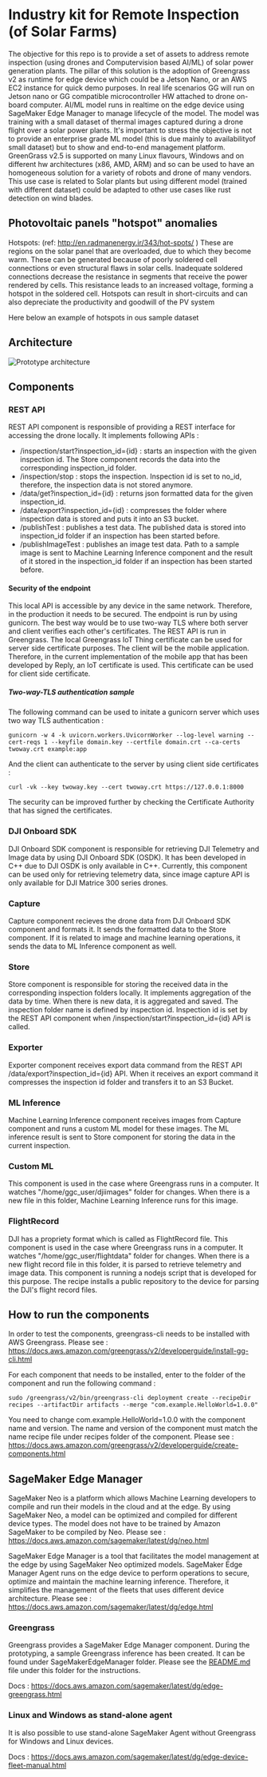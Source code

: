 # Industry kit for Remote Inspection (of Solar Farms)

The objective for this repo is to provide a set of assets to address remote inspection (using drones and Computervision based AI/ML) of solar power generation plants. The pillar of this solution is the adoption of Greengrass v2 as runtime for edge device which could be a Jetson Nano, or an AWS EC2 instance for quick demo purposes. In real life scenarios GG will run on Jetson nano or GG compatible microcontroller HW attached to drone on-board computer. AI/ML model runs in realtime on the edge device using SageMaker Edge Manager to manage lifecycle of the model. The model was training with a small dataset of thermal images captured during a drone flight over a solar power plants. It's important to stress the objective is not to provide an enterprise grade ML model (this is due mainly to availabilityof small dataset) but to show and end-to-end management platform. GreenGrass v2.5 is supported on many Linux flavours, Windows and on different hw architectures (x86, AMD, ARM) and so can be used to have an homogeneous solution for a variety of robots and drone of many vendors.
This use case is related to Solar plants but using different model (trained with different dataset) could be adapted to other use cases like rust detection on wind blades.

## Photovoltaic panels "hotspot" anomalies

Hotspots: (ref: http://en.radmanenergy.ir/343/hot-spots/ )
These are regions on the solar panel that are overloaded, due to which they become warm. These can be generated because of poorly soldered cell connections or even structural flaws in solar cells. Inadequate soldered connections decrease the resistance in segments that receive the power rendered by cells. This resistance leads to an increased voltage, forming a hotspot in the soldered cell. Hotspots can result in short-circuits and can also depreciate the productivity and goodwill of the PV system

Here below an example of hotspots in ous sample dataset


## Architecture

![Prototype architecture](Architecture/DronesAndRobotsManagement-Architecture.png)

## Components

### REST API

REST API component is responsible of providing a REST interface for accessing the drone locally. It implements following APIs :

- /inspection/start?inspection_id={id} : starts an inspection with the given inspection id. The Store component records the data into the corresponding inspection_id folder.
- /inspection/stop : stops the inspection. Inspection id is set to no_id, therefore, the inspection data is not stored anymore.
- /data/get?inspection_id={id} : returns json formatted data for the given inspection_id.
- /data/export?inspection_id={id} : compresses the folder where inspection data is stored and puts it into an S3 bucket.
- /publishTest : publishes a test data. The published data is stored into inspection_id folder if an inspection has been started before.
- /publishImageTest : publishes an image test data. Path to a sample image is sent to Machine Learning Inference component and the result of it stored in the inspection_id folder if an inspection has been started before.

#### Security of the endpoint

This local API is accessible by any device in the same network. Therefore, in the production it needs to be secured. The endpoint is run by using gunicorn. The best way would be to use two-way TLS where both server and client verifies each other's certificates. The REST API is run in Greengrass. The local Greengrass IoT Thing certificate can be used for server side certificate purposes. The client will be the mobile application. Therefore, in the current implementation of the mobile app that has been developed by Reply, an IoT certificate is used. This certificate can be used for client side certificate.

##### Two-way-TLS authentication sample

The following command can be used to initate a gunicorn server which uses two way TLS authentication :

`gunicorn -w 4 -k uvicorn.workers.UvicornWorker --log-level warning --cert-reqs 1 --keyfile domain.key --certfile domain.crt --ca-certs twoway.crt example:app`

And the client can authenticate to the server by using client side certificates :

`curl -vk --key twoway.key --cert twoway.crt https://127.0.0.1:8000`

The security can be improved further by checking the Certificate Authority that has signed the certificates.

### DJI Onboard SDK

DJI Onboard SDK component is responsible for retrieving DJI Telemetry and Image data by using DJI Onboard SDK (OSDK). It has been developed in C++ due to DJI OSDK is only available in C++. Currently, this component can be used only for retrieving telemetry data, since image capture API is only available for DJI Matrice 300 series drones.

### Capture

Capture component recieves the drone data from DJI Onboard SDK component and formats it. It sends the formatted data to the Store component. If it is related to image and machine learning operations, it sends the data to ML Inference component as well.

### Store

Store component is responsible for storing the received data in the corresponding inspection folders locally. It implements aggregation of the data by time. When there is new data, it is aggregated and saved. The inspection folder name is defined by inspection id. Inspection id is set by the REST API component when /inspection/start?inspection_id={id} API is called.

### Exporter

Exporter component receives export data command from the REST API /data/export?inspection_id={id} API. When it receives an export command it compresses the inspection id folder and transfers it to an S3 Bucket.

### ML Inference

Machine Learning Inference component receives images from Capture component and runs a custom ML model for these images. The ML inference result is sent to Store component for storing the data in the current inspection.

### Custom ML

This component is used in the case where Greengrass runs in a computer. It watches "/home/ggc_user/djiimages" folder for changes. When there is a new file in this folder, Machine Learning Inference runs for this image.

### FlightRecord

DJI has a propriety format which is called as FlightRecord file. This component is used in the case where Greengrass runs in a computer. It watches "/home/ggc_user/flightdata" folder for changes. When there is a new flight record file in this folder, it is parsed to retrieve telemetry and image data. This component is running a nodejs script that is developed for this purpose. The recipe installs a public repository to the device for parsing the DJI's flight record files.

## How to run the components

In order to test the components, greengrass-cli needs to be installed with AWS Greengrass. Please see : https://docs.aws.amazon.com/greengrass/v2/developerguide/install-gg-cli.html

For each component that needs to be installed, enter to the folder of the component and run the following command :

`sudo /greengrass/v2/bin/greengrass-cli deployment create --recipeDir recipes --artifactDir artifacts --merge "com.example.HelloWorld=1.0.0"`

You need to change com.example.HelloWorld=1.0.0 with the component name and version. The name and version of the component must match the name recipe file under recipes folder of the component. Please see : https://docs.aws.amazon.com/greengrass/v2/developerguide/create-components.html

## SageMaker Edge Manager

SageMaker Neo is a platform which allows Machine Learning developers to compile and run their models in the cloud and at the edge. By using SageMaker Neo, a model can be optimized and compiled for different device types. The model does not have to be trained by Amazon SageMaker to be compiled by Neo. Please see : https://docs.aws.amazon.com/sagemaker/latest/dg/neo.html

SageMaker Edge Manager is a tool that facilitates the model management at the edge by using SageMaker Neo optimized models. SageMaker Edge Manager Agent runs on the edge device to perform operations to secure, optimize and maintain the machine learning inference. Therefore, it simplifies the management of the fleets that uses different device architecture. Please see : https://docs.aws.amazon.com/sagemaker/latest/dg/edge.html

### Greengrass

Greengrass provides a SageMaker Edge Manager component. During the prototyping, a sample Greengrass inference has been created. It can be found under SageMakerEdgeManager folder. Please see the [README.md](SageMakerEdgeManager/Greengrass/README.md) file under this folder for the instructions.

Docs : https://docs.aws.amazon.com/sagemaker/latest/dg/edge-greengrass.html

### Linux and Windows as stand-alone agent

It is also possible to use stand-alone SageMaker Agent without Greengrass for Windows and Linux devices.

Docs : https://docs.aws.amazon.com/sagemaker/latest/dg/edge-device-fleet-manual.html
